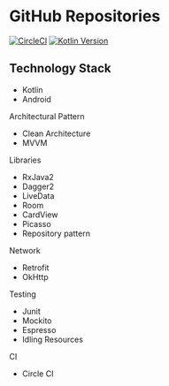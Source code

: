 # GitHub Repositories

[![CircleCI](https://circleci.com/gh/HamidQureshi/Repositories/tree/master.svg?style=svg)](https://circleci.com/gh/HamidQureshi/Repositories/tree/master)
[![Kotlin Version](https://img.shields.io/badge/kotlin-1.3.31-blue.svg)](http://kotlinlang.org/)

## Technology Stack
* Kotlin
* Android

Architectural Pattern
* Clean Architecture
* MVVM

Libraries
* RxJava2
* Dagger2
* LiveData
* Room
* CardView
* Picasso
* Repository pattern

Network
* Retrofit
* OkHttp

Testing
* Junit
* Mockito
* Espresso
* Idling Resources

CI
* Circle CI
